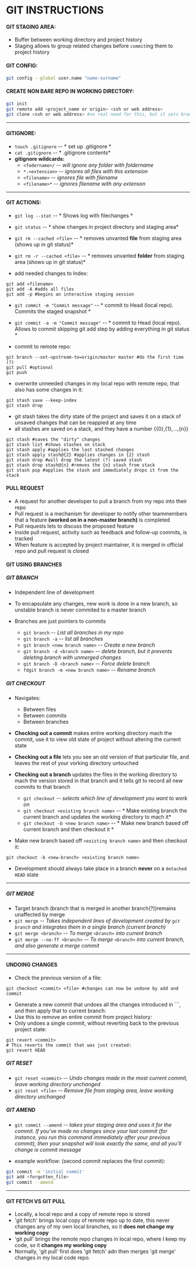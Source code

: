 GIT INSTRUCTIONS
================

#### GIT STAGING AREA:

* Buffer between working directory and project history
* Staging allows to group related changes before `commit`ing them to project history

#### GIT CONFIG:

```bash
git config --global user.name "name-surname"
```

#### CREATE NON BARE REPO IN WORKING DIRECTORY:

```bash
git init
git remote add <project_name or origin> <ssh or web address>
git clone <ssh or web address> #no real need for this, but it sets branch tracking automatically
```
--------------------------------
#### GITIGNORE:

* `touch .gitignore` -- * set up .gitignore *
* `cat .gitignore` -- * .gitignore contents*
* **gitignore wildcards:**
  * `<fodername>/` -- *will ignore any folder with foldername*
  * `*.<extension>` -- *ignores all files with this extension*
  * `<filename>` -- *ignores file with filename*
  * `<filename>*` -- *ignores filename with any extenson*

-----------------------
#### GIT ACTIONS:

* `git log --stat` -- * Shows log with filechanges *
* `git status` -- * show changes in project directory and staging area*
* `git rm --cached <file>` -- * removes unvanted **file** from staging area (shows up in git status)*
* `git rm -r --cached <file>` -- * removes unvanted **folder** from staging area (shows up in git status)*

* add needed changes to Index:

```
git add <filename>
git add -A #adds all files
git add -p #begins an interactive staging session
```

  * `git commit -m "Commit message"` -- * commit to Head (local repo). Commits the staged snapshot *
  * `git commit -a -m "Commit message"` -- * commit to Head (local repo). Allows to commit skipping git add step by adding everything in git status *

* commit to remote repo:

```
git branch --set-upstream-to=origin/master master #do the first time (?)
git pull #optional
git push
```

* overwrite unneeded changes in my local repo with remote repo, that also has some changes in it:

```
git stash save --keep-index
git stash drop
```
* git stash takes the dirty state of the project and saves it on a stack of unsaved changes that can be reappied at any time
* all stashes are saved on a stack, and they have a number {{0},{1},...,{n}}
```
git stash #saves the "dirty" changes
git stash list #shows stashes on stack
git stash apply #applies the last stashed changes
git stash apply stash@{2} #applies changes in {2} stash
git stash drop #will drop the latest (?) saved stash
git stash drop stash@{n} #remves the {n} stash from stack
git stash pop #applies the stash and immediately drops it from the stack
```
#### PULL REQUEST
* A request for another developer to pull a branch from my repo into their repo
* Pull request is a mechanism for developer to notify other teammembers that a feature **(worked on in a non-master branch)** is completed
* Pull requests lets to discuss the proposed feature
* Inside pull request, activity such as feedback and follow-up commits, is tracked
* When feature is accepted by project maintainer, it is merged in official repo and pull request is closed

#### GIT USING BRANCHES
##### GIT BRANCH
* Independent line of development
* To encapsulate any changes, new work is done in a new branch, so unstable branch is never commited to a master branch
* Branches are just pointers to commits

  * `git branch` -- *List all branches in my repo*
  * `git branch -a` -- *list all branches*
  * `git branch <new branch name>` -- *Create a new branch*
  * `git branch -d <branch name>` -- *delete branch, but it prevents deleting branch with unmerged changes*
  * `git branch -D <branch name>` -- *Force delete branch*
  * `fdgit branch -m <new branch name>` -- *Rename branch*

##### GIT CHECKOUT
* Navigates:
  * Between files
  * Between commits
  * Between branches
* **Checking out a commit** makes entire working directory mach the commit, use it to view old state of project without altering the current state
* **Checking out a file** lets you see an old version of that particular file, and leaves the rest of your vorking directory untouched
* **Checking out a branch** updates the files in the working directory to mach the version stored in that branch and it tells git to record all new commits to that branch

  * `git checkout` -- *selects which line of development you want to work on*
  * `git checkout <existing branch name>` -- * Make existing branch the current branch and updates the working directory to mach it*
  * `git checkout -b <new branch name>` -- * Make new branch based off current branch and then checkout it *


* Make new branch based off `<existing branch name>` and then checkout it:

```
git checkout -b <new-branch> <existing branch name>
```
* Development should always take place in a branch **never** on a `detached HEAD` state

----------------------
##### GIT MERGE
* Target branch (branch that is merged in another branch(?))remains unaffected by merge
* `git merge` -- *Takes independent lines of development created by `git branch` and integrates them in a single branch (current branch)*
* `git merge <branch>` -- *To merge `<branch>` into current branch*
* `git merge --no-ff <branch>` -- *To merge `<branch>` into current branch, and also generate a merge commit*

---------------------
#### UNDOING CHANGES

* Check the previous version of a file:

```
git checkout <commit> <file> #changes can now be undone by add and commit
```
* Generate a new commit that undoes all the changes introduced in ``<commit>`, and then apply that to current branch:
* Use this to remove an entire commit from project history:
* Only undoes a single commit, without reverting back to the previous project state:

```
git revert <commit>
# This reverts the commit that was just created:
git revert HEAD
```
##### GIT RESET

* `git reset <commit>` -- *Undo changes made in the most current commit, leave working directory unchanged*
* `git reset <file>`   -- *Remove file from staging area, leave working directory unchanged*

##### GIT AMEND

* `git commit --amend` -- *takes your staging area and uses it for the commit. If you’ve made no changes since your last commit (for instance, you run this command immediately after your previous commit), then your snapshot will look exactly the same, and all you’ll change is commit message*

* example workflow: (second commit replaces the first commit):

```bash
git commit -m 'initial commit'
git add <forgotten_file>
git commit --amend
```

-----
#### GIT FETCH VS GIT PULL

* Locally, a local repo and a copy of remote repo is stored
* 'git fetch'  brings local copy of remote repo up to date, this never changes any of my own local branches, so it **does not change my working copy**
* 'git pull' brings the remote repo changes in local repo, where I keep my code, so it **changes my working copy**
* Normally, 'git pull' first does 'git fetch' adn then merges 'git merge' changes in my local code repo.
